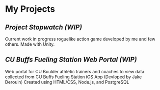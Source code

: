 
# My Projects


## _Project Stopwatch (WIP)_
Current work in progress roguelike action game developed by me and few others. Made with Unity.

## _CU Buffs Fueling Station Web Portal (WIP)_
Web portal for CU Boulder athletic trainers and coaches to view data collected from CU Buffs Fueling Station iOS App (Devloped by Jake Derouin)
Created using HTML/CSS, Node.js, and PostgreSQL 